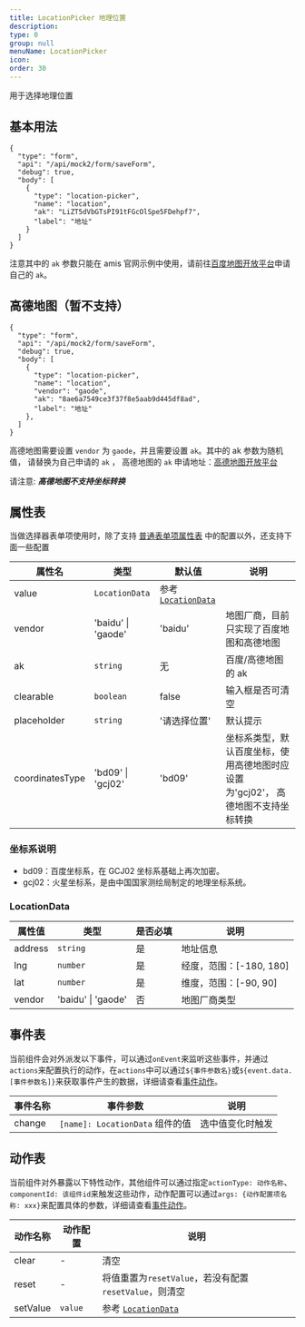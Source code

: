 ```yaml
---
title: LocationPicker 地理位置
description:
type: 0
group: null
menuName: LocationPicker
icon:
order: 30
---
```


用于选择地理位置

## 基本用法

```schema: scope="body"
{
  "type": "form",
  "api": "/api/mock2/form/saveForm",
  "debug": true,
  "body": [
    {
      "type": "location-picker",
      "name": "location",
      "ak": "LiZT5dVbGTsPI91tFGcOlSpe5FDehpf7",
      "label": "地址"
    }
  ]
}
```

注意其中的 `ak` 参数只能在 amis 官网示例中使用，请前往[百度地图开放平台](http://lbsyun.baidu.com/)申请自己的 `ak`。

## 高德地图（暂不支持）

```schema: scope="body"
{
  "type": "form",
  "api": "/api/mock2/form/saveForm",
  "debug": true,
  "body": [
    {
      "type": "location-picker",
      "name": "location",
      "vendor": "gaode",
      "ak": "8ae6a7549ce3f37f8e5aab9d445df8ad",
      "label": "地址"
    },
  ]
}
```

高德地图需要设置 `vendor` 为 `gaode`，并且需要设置 `ak`。其中的 ak 参数为随机值， 请替换为自己申请的 `ak` ， 高德地图的 `ak` 申请地址：[高德地图开放平台](https://lbs.amap.com/)

请注意: **_高德地图不支持坐标转换_**

## 属性表

当做选择器表单项使用时，除了支持 [普通表单项属性表](./formitem#%E5%B1%9E%E6%80%A7%E8%A1%A8) 中的配置以外，还支持下面一些配置

| 属性名          | 类型               | 默认值                               | 说明                                                                             |
| --------------- | ------------------ | ------------------------------------ | -------------------------------------------------------------------------------- |
| value           | `LocationData`     | 参考 [`LocationData`](#LocationData) |                                                                                  |
| vendor          | 'baidu' \| 'gaode' | 'baidu'                              | 地图厂商，目前只实现了百度地图和高德地图                                         |
| ak              | `string`           | 无                                   | 百度/高德地图的 ak                                                               |
| clearable       | `boolean`          | false                                | 输入框是否可清空                                                                 |
| placeholder     | `string`           | '请选择位置'                         | 默认提示                                                                         |
| coordinatesType | 'bd09' \| 'gcj02'  | 'bd09'                               | 坐标系类型，默认百度坐标，使用高德地图时应设置为'gcj02'， 高德地图不支持坐标转换 |

### 坐标系说明

- bd09：百度坐标系，在 GCJ02 坐标系基础上再次加密。
- gcj02：火星坐标系，是由中国国家测绘局制定的地理坐标系统。

### LocationData

| 属性值  | 类型               | 是否必填 | 说明                    |
| ------- | ------------------ | -------- | ----------------------- |
| address | `string`           | 是       | 地址信息                |
| lng     | `number`           | 是       | 经度，范围：[-180, 180] |
| lat     | `number`           | 是       | 维度，范围：[-90, 90]   |
| vendor  | 'baidu' \| 'gaode' | 否       | 地图厂商类型            |

## 事件表

当前组件会对外派发以下事件，可以通过`onEvent`来监听这些事件，并通过`actions`来配置执行的动作，在`actions`中可以通过`${事件参数名}`或`${event.data.[事件参数名]}`来获取事件产生的数据，详细请查看[事件动作](../../docs/concepts/event-action)。

| 事件名称 | 事件参数                        | 说明             |
| -------- | ------------------------------- | ---------------- |
| change   | `[name]: LocationData` 组件的值 | 选中值变化时触发 |

## 动作表

当前组件对外暴露以下特性动作，其他组件可以通过指定`actionType: 动作名称`、`componentId: 该组件id`来触发这些动作，动作配置可以通过`args: {动作配置项名称: xxx}`来配置具体的参数，详细请查看[事件动作](../../docs/concepts/event-action#触发其他组件的动作)。

| 动作名称 | 动作配置 | 说明                                                   |
| -------- | -------- | ------------------------------------------------------ |
| clear    | -        | 清空                                                   |
| reset    | -        | 将值重置为`resetValue`，若没有配置`resetValue`，则清空 |
| setValue | `value`  | 参考 [`LocationData`](#LocationData)                   |
